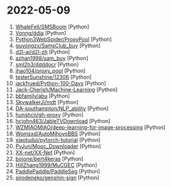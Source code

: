 # 2022-05-09

1. [WhaleFell/SMSBoom](https://github.com/WhaleFell/SMSBoom "短信轰炸/短信测压/ | 一个健壮免费的python短信轰炸程序，专门炸坏蛋蛋，百万接口，多线程全自动添加有效接口，支持异步协程百万并发，全免费的短信轰炸工具！！高一美术生开发全网首发！！") [Python]
2. [Vonng/ddia](https://github.com/Vonng/ddia "《Designing Data-Intensive Application》DDIA中文翻译") [Python]
3. [Python3WebSpider/ProxyPool](https://github.com/Python3WebSpider/ProxyPool "An Efficient ProxyPool with Getter, Tester and Server") [Python]
4. [guyongzx/SamsClub_buy](https://github.com/guyongzx/SamsClub_buy "山姆买菜 保供套餐") [Python]
5. [d2l-ai/d2l-zh](https://github.com/d2l-ai/d2l-zh "《动手学深度学习》：面向中文读者、能运行、可讨论。中英文版被55个国家的300所大学用于教学。") [Python]
6. [azhan1998/sam_buy](https://github.com/azhan1998/sam_buy "山姆买菜") [Python]
7. [sml2h3/ddddocr](https://github.com/sml2h3/ddddocr "带带弟弟 通用验证码识别OCR pypi版") [Python]
8. [jhao104/proxy_pool](https://github.com/jhao104/proxy_pool "Python爬虫代理IP池(proxy pool)") [Python]
9. [testerSunshine/12306](https://github.com/testerSunshine/12306 "12306智能刷票，订票") [Python]
10. [jackfrued/Python-100-Days](https://github.com/jackfrued/Python-100-Days "Python - 100天从新手到大师") [Python]
11. [Jack-Cherish/Machine-Learning](https://github.com/Jack-Cherish/Machine-Learning "⚡机器学习实战（Python3）：kNN、决策树、贝叶斯、逻辑回归、SVM、线性回归、树回归") [Python]
12. [bbfamily/abu](https://github.com/bbfamily/abu "阿布量化交易系统(股票，期权，期货，比特币，机器学习) 基于python的开源量化交易，量化投资架构") [Python]
13. [SkywalkerJi/mdt](https://github.com/SkywalkerJi/mdt "Yu-Gi-Oh! Master Duel Translation Script") [Python]
14. [DA-southampton/NLP_ability](https://github.com/DA-southampton/NLP_ability "总结梳理自然语言处理工程师(NLP)需要积累的各方面知识，包括面试题，各种基础知识，工程能力等等，提升核心竞争力") [Python]
15. [hunshcn/gh-proxy](https://github.com/hunshcn/gh-proxy "github release、archive以及项目文件的加速项目") [Python]
16. [hcjohn463/JableTVDownload](https://github.com/hcjohn463/JableTVDownload "下載 jable好幫手") [Python]
17. [WZMIAOMIAO/deep-learning-for-image-processing](https://github.com/WZMIAOMIAO/deep-learning-for-image-processing "deep learning for image processing including classification and object-detection etc.") [Python]
18. [Womsxd/AutoMihoyoBBS](https://github.com/Womsxd/AutoMihoyoBBS "米游社自动签到，支持：崩坏二、崩坏三、原神，米游币自动获取") [Python]
19. [xiaotudui/pytorch-tutorial](https://github.com/xiaotudui/pytorch-tutorial "PyTorch深度学习快速入门教程（绝对通俗易懂！）") [Python]
20. [PyJun/Mooc_Downloader](https://github.com/PyJun/Mooc_Downloader "学无止下载器，慕课下载器，Mooc网课下载，慕课网，中国大学，爱课程，网易云课堂，学堂在线，超星学习通，学银在线；支持视频，课件同时下载") [Python]
21. [XX-net/XX-Net](https://github.com/XX-net/XX-Net "A proxy tool to bypass GFW.") [Python]
22. [bojone/bert4keras](https://github.com/bojone/bert4keras "keras implement of transformers for humans") [Python]
23. [HillZhang1999/MuCGEC](https://github.com/HillZhang1999/MuCGEC "MuCGEC中文纠错数据集及文本纠错SOTA模型开源；Code & Data for our NAACL 2022 Paper MuCGEC: a Multi-Reference Multi-Source Evaluation Dataset for Chinese Grammatical Error Correction") [Python]
24. [PaddlePaddle/PaddleSeg](https://github.com/PaddlePaddle/PaddleSeg "Easy-to-use image segmentation library with awesome pre-trained model zoo, supporting wide-range of practical tasks in Semantic Segmentation, Interactive Segmentation, Panoptic Segmentation, Image Matting, 3D Segmentation, etc.") [Python]
25. [sirodeneko/genshin-sign](https://github.com/sirodeneko/genshin-sign "原神自动签到") [Python]
